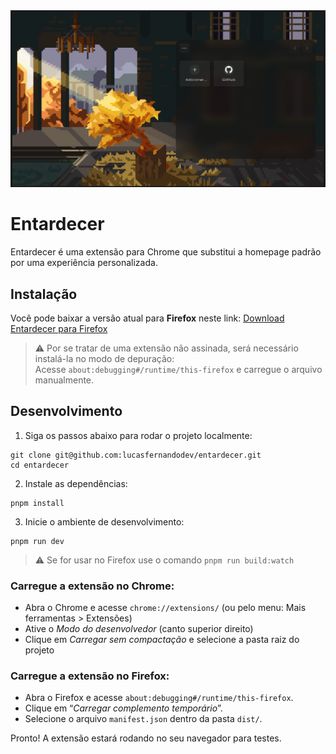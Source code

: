 <img src="./docs/_newtab.png" alt="screenshot newtab" />

# Entardecer

Entardecer é uma extensão para Chrome que substitui a homepage padrão por uma experiência personalizada.

## Instalação

Você pode baixar a versão atual para **Firefox** neste link:
[Download Entardecer para Firefox](https://github.com/lucasfernandodev/entardecer/releases/download/latest/entardecer.xpi)

> ⚠️ Por se tratar de uma extensão não assinada, será necessário instalá-la no modo de depuração:  
> Acesse `about:debugging#/runtime/this-firefox` e carregue o arquivo manualmente.

## Desenvolvimento

1. Siga os passos abaixo para rodar o projeto localmente:

```
git clone git@github.com:lucasfernandodev/entardecer.git
cd entardecer
```

2. Instale as dependências:

```
pnpm install
```

3. Inicie o ambiente de desenvolvimento:

```
pnpm run dev
```

> ⚠️ Se for usar no Firefox use o comando `pnpm run build:watch`


### Carregue a extensão no Chrome:
- Abra o Chrome e acesse `chrome://extensions/` (ou pelo menu: Mais ferramentas > Extensões)
- Ative o *Modo do desenvolvedor* (canto superior direito)
- Clique em *Carregar sem compactação* e selecione a pasta raiz do projeto

### Carregue a extensão no Firefox:
- Abra o Firefox e acesse `about:debugging#/runtime/this-firefox`.
- Clique em “*Carregar complemento temporário*”.
- Selecione o arquivo `manifest.json` dentro da pasta `dist/`.

Pronto! A extensão estará rodando no seu navegador para testes.
